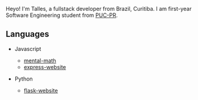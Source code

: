 Heyo! I'm Talles, a fullstack developer from Brazil, Curitiba. I am first-year Software Engineering student from [PUC-PR](https://www.pucpr.br/). 


##  Languages

- Javascript
  - [mental-math](https://github.com/talles-dacosta/mental-math)
  - [express-website](https://github.com/talles-dacosta/express-fullstack-website)

- Python
  - [flask-website](https://github.com/talles-dacosta/flask-fullstack-website)
